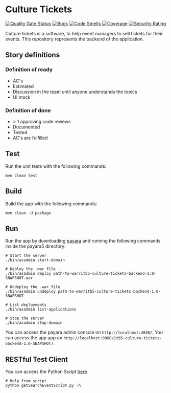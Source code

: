 # Culture Tickets

[![Quality Gate Status](https://sonarcloud.io/api/project_badges/measure?project=BakaBoing_itb5-culture-tickets&metric=alert_status)](https://sonarcloud.io/dashboard?id=BakaBoing_itb5-culture-tickets)
[![Bugs](https://sonarcloud.io/api/project_badges/measure?project=BakaBoing_itb5-culture-tickets&metric=bugs)](https://sonarcloud.io/dashboard?id=BakaBoing_itb5-culture-tickets)
[![Code Smells](https://sonarcloud.io/api/project_badges/measure?project=BakaBoing_itb5-culture-tickets&metric=code_smells)](https://sonarcloud.io/dashboard?id=BakaBoing_itb5-culture-tickets)
[![Coverage](https://sonarcloud.io/api/project_badges/measure?project=BakaBoing_itb5-culture-tickets&metric=coverage)](https://sonarcloud.io/dashboard?id=BakaBoing_itb5-culture-tickets)
[![Security Rating](https://sonarcloud.io/api/project_badges/measure?project=BakaBoing_itb5-culture-tickets&metric=security_rating)](https://sonarcloud.io/dashboard?id=BakaBoing_itb5-culture-tickets)

Culture tickets is a software, to help event managers to sell tickets for their events.
This repository represents the backend of the application.

## Story definitions

### Definition of ready

* AC's
* Estimated
* Discussion in the team until anyone understands the topics
* UI mock

### Definition of done

* \> 1 approving code reviews
* Documented
* Tested
* AC's are fulfilled

## Test

Run the unit tests with the following commands:

```shell script
mvn clean test
```

## Build

Build the app with the following commands:

```shell script
mvn clean -U package
```

## Run

Run the app by downloading [payara](https://www.payara.fish/software/downloads/)
and running the following commands inside the payara5 directory:

```shell script
# Start the server
./bin/asadmin start-domain

# Deploy the .war file
./bin/asadmin deploy path-to-war/itb5-culture-tickets-backend-1.0-SNAPSHOT.war

# Undeploy the .war file
./bin/asadmin undeploy path-to-war/itb5-culture-tickets-backend-1.0-SNAPSHOT

# List deployments
./bin/asadmin list-applications

# Stop the server
./bin/asadmin stop-domain
```

You can access the payara admin console on `http://localhost:4848/`.
You can access the app app on `http://localhost:8080/itb5-culture-tickets-backend-1.0-SNAPSHOT/`.

## RESTful Test Client
You can access the Python Script
[here](https://gist.github.com/Pia-Maria/28dc4feaa5d44c0f6fb25e61613a9023)

```shell script
# Help from script
python getSearchEventScript.py -h
```
